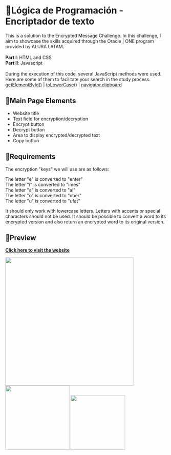  # 🔵Lógica de Programación - Encriptador de texto
This is a solution to the Encrypted Message Challenge. In this challenge, I aim to showcase the skills acquired through the Oracle | ONE program provided by ALURA LATAM.
<br><br>
**Part I**: HTML and CSS 
<br>
**Part II**: Javascript 
<br>
<br>
During the execution of this code, several JavaScript methods were used. Here are some of them to facilitate your search in the study process.
  [getElementById()](https://developer.mozilla.org/en-US/docs/Web/API/Document/getElementById) |
  [toLowerCase()](https://developer.mozilla.org/pt-BR/docs/Web/JavaScript/Reference/Global_Objects/String/toLowerCase) |
  [navigator.clipboard](https://developer.mozilla.org/en-US/docs/Mozilla/Add-ons/WebExtensions/Interact_with_the_clipboard) 
 
   ## 🔹Main Page Elements

- Website title
- Text field for encryption/decryption
- Encrypt button
- Decrypt button
- Area to display encrypted/decrypted text
- Copy button

 ## 🔹Requirements

The encryption "keys" we will use are as follows:

The letter "e" is converted to "enter" <br>
The letter "i" is converted to "imes" <br>
The letter "a" is converted to "ai" <br>
The letter "o" is converted to "ober" <br>
The letter "u" is converted to "ufat" <br>

It should only work with lowercase letters.
Letters with accents or special characters should not be used.
It should be possible to convert a word to its encrypted version and also return an encrypted word to its original version.



## 🔹Preview
 
 **[Click here to visit the website](https://karencardiel.github.io/text-encryptor/)**

 <img src = "https://github.com/karencardiel/text-encryptor/assets/129384547/71169fbc-c32b-437a-ae4c-7eb7a8df18c6" width = "400">  <img src = "https://github.com/karencardiel/text-encryptor/assets/129384547/3e7bfabf-0f75-49ce-896a-a772149baa1c" width = "200">  <img src = "https://github.com/karencardiel/text-encryptor/assets/129384547/8c9e7af4-f82a-4d44-8a74-cb88ea6e0f7f" width = "170">



